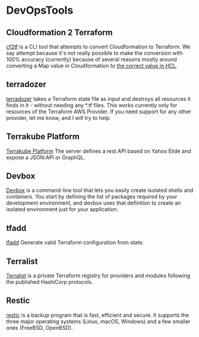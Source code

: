 # DevOpsTools

## Cloudformation 2 Terraform
[cf2tf](https://github.com/DontShaveTheYak/cf2tf) is a CLI tool that attempts to convert Cloudformation to Terraform. We say attempt because it's not really possible to make the conversion with 100% accuracy (currently) because of several reasons mostly around converting a Map value in Cloudformation to [the correct value in HCL](https://github.com/hashicorp/hcl/issues/294#issuecomment-446388342).

## terradozer
[terradozer](https://github.com/jckuester/terradozer) takes a Terraform state file as input and destroys all resources it finds in it - without needing any *.tf files. This works currently only for resources of the Terraform AWS Provider. If you need support for any other provider, let me know, and I will try to help.

## Terrakube Platform
[Terrakube Platform](https://github.com/AzBuilder/terrakube) The server defines a rest API based on Yahoo Elide and expose a JSON:API or GraphQL.

## Devbox
[Devbox](https://github.com/jetpack-io/devbox) is a command-line tool that lets you easily create isolated shells and containers. You start by defining the list of packages required by your development environment, and devbox uses that definition to create an isolated environment just for your application.

## tfadd
[tfadd](https://github.com/magodo/tfadd) Generate valid Terraform configuration from state.

## Terralist
[Terralist](https://github.com/valentindeaconu/terralist) is a private Terraform registry for providers and modules following the published HashiCorp protocols.

## Restic
[restic](https://github.com/restic/restic) is a backup program that is fast, efficient and secure. It supports the three major operating systems (Linux, macOS, Windows) and a few smaller ones (FreeBSD, OpenBSD).
